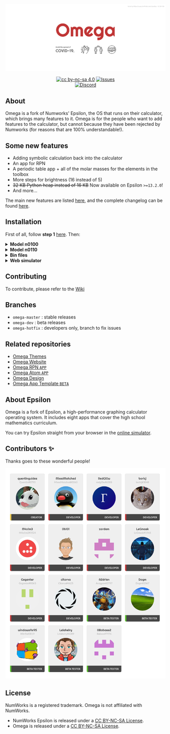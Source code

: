 <p align="center"><img src="https://github.com/Omega-Numworks/Omega-Design/blob/master/Omega-Banner.png" /></p>

<p align="center">
  <a href="https://creativecommons.org/licenses/by-nc-sa/4.0/"><img alt="cc by-nc-sa 4.0" src="https://img.shields.io/badge/License-CC%20BY--NC--SA%204.0-525252.svg?labelColor=292929&logo=creative%20commons&style=for-the-badge" /></a>
  <a href="https://github.com/Omega-Numworks/Omega/issues"><img alt="Issues" src="https://img.shields.io/github/issues/Omega-Numworks/Omega.svg?labelColor=292929&logo=git&style=for-the-badge" /></a>
  <br/>
  <a href="https://discord.gg/hjH3gtd"><img alt="Discord" src="https://img.shields.io/discord/663420259851567114?color=blue&labelColor=292929&label=chat%20-%20discord&logo=discord&style=for-the-badge" /></a>
</p>

## About

Omega is a fork of Numworks' Epsilon, the OS that runs on their calculator, which brings many features to it. Omega is for the people who want to add features to the calculator, but cannot because they have been rejected by Numworks (for reasons that are 100% understandable!).

## Some new features
- Adding symbolic calculation back into the calculator
- An app for RPN
- A periodic table app + all of the molar masses for the elements in the toolbox
- More steps for brightness (16 instead of 5)
- ~~32 KB Python heap instead of 16 KB~~ Now available on Epsilon `>=13.2.0`!
- And more...

The main new features are listed [here](https://github.com/Omega-Numworks/Omega/wiki/Main-features), and the complete changelog can be found [here](https://github.com/quentinguidee/Omega/wiki/Complete-changelog).

## Installation

First of all, follow **step 1** [here](https://www.numworks.com/resources/engineering/software/build/). Then:

<details>
  <summary><b>Model n0100</b></summary>

```
git clone --recursive https://github.com/Omega-Numworks/Omega.git
cd Omega
git checkout omega-master
make MODEL=n0100 clean
make MODEL=n0100 USERNAME="{Your name, max 15 characters}" -j4
make MODEL=n0100 epsilon_flash
```

Important: Don't forget the `--recursive` tag, because Omega relies on submodules.
Also, you can change the number of processes that run in parallel during the build by changing the value of the `-j` flag.
  
</details>

<details>
  <summary><b>Model n0110</b></summary>

```
git clone --recursive https://github.com/Omega-Numworks/Omega.git
cd Omega
git checkout omega-master
make clean
make USERNAME="{Your name, max 15 characters}" -j4
make epsilon_flash
```

Important: Don't forget the `--recursive` tag, because Omega relies on submodules.
Also, you can change the number of processes that run in parallel during the build by changing the value of the `-j` flag.
  
</details>

<details>
  <summary><b>Bin files</b></summary>
  
These can be used to distribute Omega (so that it can be flashed by anyone with [Webdfu_Numworks](https://ti-planet.github.io/webdfu_numworks/)).

```
git clone --recursive https://github.com/Omega-Numworks/Omega.git
cd Omega
git checkout omega-master
make clean
make MODEL=n0100 USERNAME="" -j8
make MODEL=n0100 USERNAME="" binpack -j8
make USERNAME="" -j8
make USERNAME="" binpack -j8
```

Important: Don't forget the `--recursive` tag, because Omega relies on submodules.
Also, you can change the number of processes that run in parallel during the build by changing the value of the `-j` flag.
  
</details>

<details>
  <summary><b>Web simulator</b></summary>
  
First, install emsdk :

```
git clone https://github.com/emscripten-core/emsdk.git
cd emsdk
./emsdk install latest-fastcomp
./emsdk activate latest-fastcomp
source emsdk_env.sh
```

Then, compile Omega :

```
git clone --recursive https://github.com/Omega-Numworks/Omega.git
cd Omega
git checkout omega-master
make clean
make PLATFORM=simulator TARGET=web USERNAME="{Your name, max 15 characters}" -j4
```

The simulator is now in `output/release/simulator/web/simulator.zip`

Important: Don't forget the `--recursive` tag, because Omega relies on submodules.
Also, you can change the number of processes that run in parallel during the build by changing the value of the `-j` flag.

</details>

## Contributing

To contribute, please refer to the [Wiki](https://github.com/Omega-Numworks/Omega/wiki/Contributing)

## Branches

* `omega-master` : stable releases
* `omega-dev` : beta releases
* `omega-hotfix` : developers only, branch to fix issues

## Related repositories

* [Omega Themes](https://github.com/Omega-Numworks/Omega-Themes)
* [Omega Website](https://github.com/Omega-Numworks/Omega-Website)
* [Omega RPN `APP`](https://github.com/Omega-Numworks/Omega-RPN)
* [Omega Atom `APP`](https://github.com/Omega-Numworks/Omega-Atom)
* [Omega Design](https://github.com/Omega-Numworks/Omega-Design)
* [Omega App Template `BETA`](https://github.com/Omega-Numworks/Omega-App-Template)

## About Epsilon

Omega is a fork of Epsilon, a high-performance graphing calculator operating system. It includes eight apps that cover the high school mathematics curriculum.

You can try Epsilon straight from your browser in the [online simulator](https://www.numworks.com/simulator/).

## Contributors ✨

Thanks goes to these wonderful people!

<p align="center"><img src="https://github.com/Omega-Numworks/Omega-Design/blob/master/Omega-Contributors.png" /></p>

## License

NumWorks is a registered trademark. Omega is not affiliated with NumWorks.

* NumWorks Epsilon is released under a [CC BY-NC-SA License](https://creativecommons.org/licenses/by-nc-sa/4.0/legalcode).
* Omega is released under a [CC BY-NC-SA License](https://creativecommons.org/licenses/by-nc-sa/4.0/legalcode).
